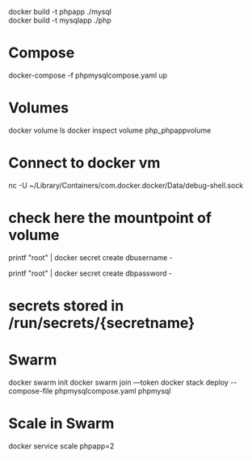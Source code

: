 docker build -t phpapp ./mysql   
docker build -t mysqlapp ./php 
# Compose
docker-compose -f phpmysqlcompose.yaml up  
# Volumes
docker volume ls
docker inspect volume php_phpappvolume

# Connect to docker vm 
nc -U ~/Library/Containers/com.docker.docker/Data/debug-shell.sock
# check here the mountpoint of volume

printf "root" | docker secret create dbusername -

printf "root" | docker secret create dbpassword -

# secrets stored in /run/secrets/{secretname}

# Swarm
docker swarm init
docker swarm join —token
docker stack deploy --compose-file phpmysqlcompose.yaml phpmysql

# Scale in Swarm
docker service scale phpapp=2